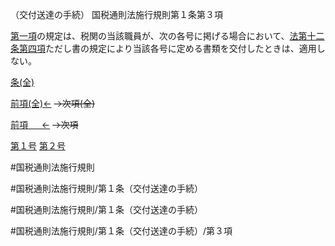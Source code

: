 （交付送達の手続）
国税通則法施行規則第１条第３項

[第一項](国税通則法施行規則＿第１条第１項)の規定は、税関の当該職員が、次の各号に掲げる場合において、[法第十二条第四項](国税通則法＿＿＿＿＿第１２条第４項)ただし書の規定により当該各号に定める書類を交付したときは、適用しない。

[条(全)](国税通則法施行規則＿第１条_.md)

[前項(全)←](国税通則法施行規則＿第１条第２項_.md)  ~~→次項(全)~~

[前項 　 ←](国税通則法施行規則＿第１条第２項.md)  ~~→次項~~

[第１号](国税通則法施行規則＿第１条第３項第１号.md)  [第２号](国税通則法施行規則＿第１条第３項第２号.md)  

#国税通則法施行規則

#国税通則法施行規則/第１条（交付送達の手続）

#国税通則法施行規則/第１条（交付送達の手続）

#国税通則法施行規則/第１条（交付送達の手続）/第３項

